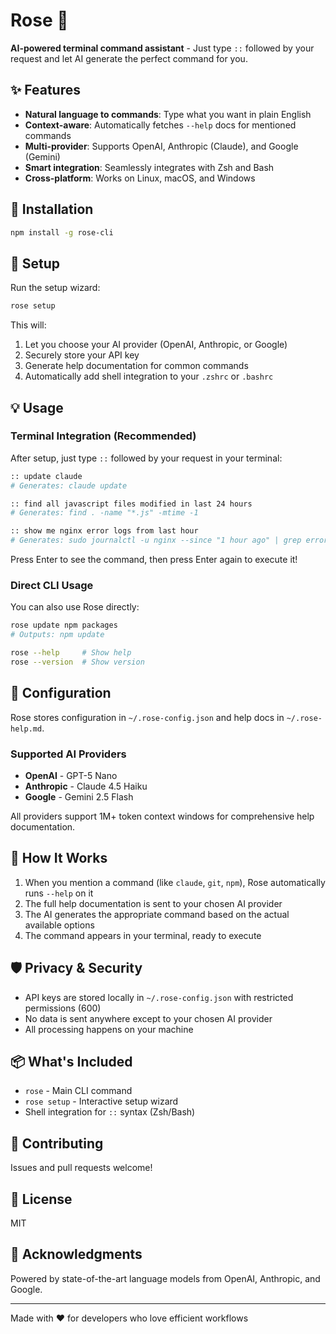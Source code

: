 # Rose 🌹

**AI-powered terminal command assistant** - Just type `::` followed by your request and let AI generate the perfect command for you.

## ✨ Features

- **Natural language to commands**: Type what you want in plain English
- **Context-aware**: Automatically fetches `--help` docs for mentioned commands
- **Multi-provider**: Supports OpenAI, Anthropic (Claude), and Google (Gemini)
- **Smart integration**: Seamlessly integrates with Zsh and Bash
- **Cross-platform**: Works on Linux, macOS, and Windows

## 🚀 Installation

```bash
npm install -g rose-cli
```

## 📝 Setup

Run the setup wizard:

```bash
rose setup
```

This will:
1. Let you choose your AI provider (OpenAI, Anthropic, or Google)
2. Securely store your API key
3. Generate help documentation for common commands
4. Automatically add shell integration to your `.zshrc` or `.bashrc`

## 💡 Usage

### Terminal Integration (Recommended)

After setup, just type `::` followed by your request in your terminal:

```bash
:: update claude
# Generates: claude update

:: find all javascript files modified in last 24 hours
# Generates: find . -name "*.js" -mtime -1

:: show me nginx error logs from last hour
# Generates: sudo journalctl -u nginx --since "1 hour ago" | grep error
```

Press Enter to see the command, then press Enter again to execute it!

### Direct CLI Usage

You can also use Rose directly:

```bash
rose update npm packages
# Outputs: npm update

rose --help     # Show help
rose --version  # Show version
```

## 🔧 Configuration

Rose stores configuration in `~/.rose-config.json` and help docs in `~/.rose-help.md`.

### Supported AI Providers

- **OpenAI** - GPT-5 Nano
- **Anthropic** - Claude 4.5 Haiku
- **Google** - Gemini 2.5 Flash

All providers support 1M+ token context windows for comprehensive help documentation.

## 🌟 How It Works

1. When you mention a command (like `claude`, `git`, `npm`), Rose automatically runs `--help` on it
2. The full help documentation is sent to your chosen AI provider
3. The AI generates the appropriate command based on the actual available options
4. The command appears in your terminal, ready to execute

## 🛡️ Privacy & Security

- API keys are stored locally in `~/.rose-config.json` with restricted permissions (600)
- No data is sent anywhere except to your chosen AI provider
- All processing happens on your machine

## 📦 What's Included

- `rose` - Main CLI command
- `rose setup` - Interactive setup wizard
- Shell integration for `::` syntax (Zsh/Bash)

## 🤝 Contributing

Issues and pull requests welcome!

## 📄 License

MIT

## 🙏 Acknowledgments

Powered by state-of-the-art language models from OpenAI, Anthropic, and Google.

---

Made with ❤️ for developers who love efficient workflows
